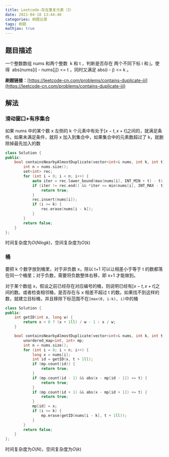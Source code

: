 ```yaml
---
title: Leetcode-存在重复元素（3）
date: 2021-04-18 13:44:46
categories: 刷题记录
tags: 刷题
mathjax: true
---
```


## 题目描述

一个整数数组 nums 和两个整数  k 和 t ，判断是否存在 两个不同下标 i 和 j，使得  abs(nums[i] - nums[j]) <= t ，同时又满足 abs(i - j) <= k 。

**刷题链接**：[https://leetcode-cn.com/problems/contains-duplicate-iii](https://leetcode-cn.com/problems/contains-duplicate-iii)

<!--more-->

## 解法

### 滑动窗口+有序集合

如果 nums 中的某个数 x 左侧的 k 个元素中有处于$[x-t, x+t]$之间的，就满足条件。如果未满足条件，就将 x 加入到集合中，如果集合中的元素数超过了 k，就删除掉最先加入的数

```C++
class Solution {
public:
    bool containsNearbyAlmostDuplicate(vector<int>& nums, int k, int t) {
        int n = nums.size();
        set<int> rec;
        for (int i = 0; i < n; i++) {
            auto iter = rec.lower_bound(max(nums[i], INT_MIN + t) - t);
            if (iter != rec.end() && *iter <= min(nums[i], INT_MAX - t) + t) {
                return true;
            }
            rec.insert(nums[i]);
            if (i >= k) {
                rec.erase(nums[i - k]);
            }
        }
        return false;
    }
};
```

时间复杂度为$O(Nlogk)$，空间复杂度为$O(k)$

### 桶

要把 k 个数字放到桶里，对于非负数 x，除以 t+1 可以让相差小于等于 t 的数都落在同一个桶里；对于负数，需要将负数整体右移，即 x+1 才能做到。

对于某个数组 x，假设之前已经存在对应编号的桶，则说明已经有$[x-t, x+t]$之间的数。或者检查相邻桶，是否存在与 x 相差不超过 t 的数。如果找不到这样的数，就建立目标桶，并且移除下标范围不在`[max(0, i-k), i)`中的桶

```C++
class Solution {
public:
    int getID(int x, long w) {
        return x < 0 ? (x + 1ll) / w - 1 : x / w;
    }

    bool containsNearbyAlmostDuplicate(vector<int>& nums, int k, int t) {
        unordered_map<int, int> mp;
        int n = nums.size();
        for (int i = 0; i < n; i++) {
            long x = nums[i];
            int id = getID(x, t + 1ll);
            if (mp.count(id)) {
                return true;
            }
            if (mp.count(id - 1) && abs(x - mp[id - 1]) <= t) {
                return true;
            }
            if (mp.count(id + 1) && abs(x - mp[id + 1]) <= t) {
                return true;
            }
            mp[id] = x;
            if (i >= k) {
                mp.erase(getID(nums[i - k], t + 1ll));
            }
        }
        return false;
    }
};
```

时间复杂度为$O(N)$，空间复杂度为$O(k)$
